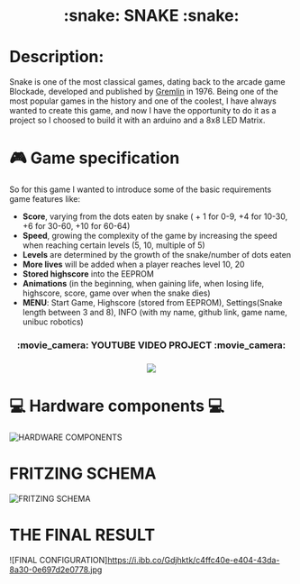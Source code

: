 <h1 align="center">:snake: SNAKE :snake:</h1>

# Description:

Snake is one of the most classical games, dating back to the arcade game Blockade, developed and published by [Gremlin](https://en.wikipedia.org/wiki/Gremlin_Industries) in 1976.
Being one of the most popular games in the history and one of the coolest, I have always wanted to create this game, and now I have the opportunity to do it as a project so I choosed to build it with an arduino and a 8x8 LED Matrix.

# :video_game: Game specification

So for this game I wanted to introduce some of the basic requirements game features like:
 * **Score**, varying from the dots eaten by snake ( + 1 for 0-9, +4 for 10-30, +6 for 30-60, +10 for 60-64)
 * **Speed**, growing the complexity of the game by increasing the speed when reaching certain levels (5, 10, multiple of 5)
 * **Levels** are determined by the growth of the snake/number of dots eaten
 * **More lives** will be added when a player reaches level 10, 20
 * **Stored highscore** into the EEPROM
 * **Animations** (in the beginning, when gaining life, when losing life, highscore, score, game over when the snake dies)
 * **MENU**: Start Game, Highscore (stored from EEPROM), Settings(Snake length between 3 and 8), INFO (with my name, github link, game name, unibuc robotics)
 
<h3 align="center"> :movie_camera: YOUTUBE VIDEO PROJECT :movie_camera: <h3>
<p align="center">
  <img src="https://img.youtube.com/vi/OYyiEZAb2z8/0.jpg" href="https://www.youtube.com/watch?v=OYyiEZAb2z8">
</p>

# :computer: Hardware components :computer:
![HARDWARE COMPONENTS](https://i.ibb.co/L1JKzjy/Proiect.png)

# FRITZING SCHEMA
![FRITZING SCHEMA](https://i.ibb.co/Ph2XHk1/PROIECT-SNAKE.png)

# THE FINAL RESULT
![FINAL CONFIGURATION]https://i.ibb.co/Gdjhktk/c4ffc40e-e404-43da-8a30-0e697d2e0778.jpg
